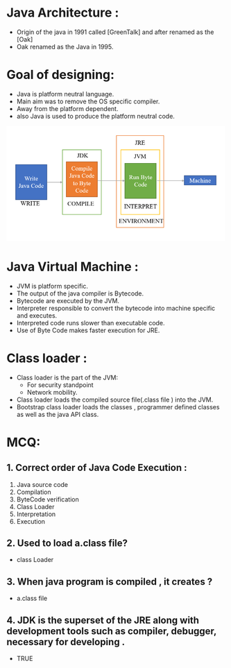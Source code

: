 # Java Architecture :

- Origin of the java in 1991 called [GreenTalk] and    after renamed as the [Oak]
- Oak renamed as the Java in 1995.

# Goal of designing:

- Java is platform neutral language.
- Main aim was to remove the OS specific compiler.
- Away from the platform dependent.
- also Java is used to produce the platform neutral code.

![Architecture of Java](Arch.png)

# Java Virtual Machine :
- JVM is platform specific.
- The output of the java compiler is Bytecode.
- Bytecode are executed by the JVM.
- Interpreter responsible to convert the bytecode into machine specific and executes.
- Interpreted code runs slower than executable code.
- Use of Byte Code makes faster execution for JRE.
 
 # Class loader :
 - Class loader is the part of the JVM:
   - For security standpoint
   - Network mobility.
 - Class loader loads the compiled source file(.class file ) into the JVM. 
- Bootstrap class loader loads the classes , programmer defined classes as well as the java API class.

# MCQ:
## 1. Correct order of Java Code Execution :
1. Java source code
2. Compilation
3. ByteCode verification
4. Class Loader
5. Interpretation
6. Execution

## 2. Used to load a.class file?
- class Loader

## 3. When java program is compiled , it creates ?
- a.class file

## 4. JDK is the superset of the JRE along with development tools such as compiler, debugger, necessary for developing .
- TRUE






